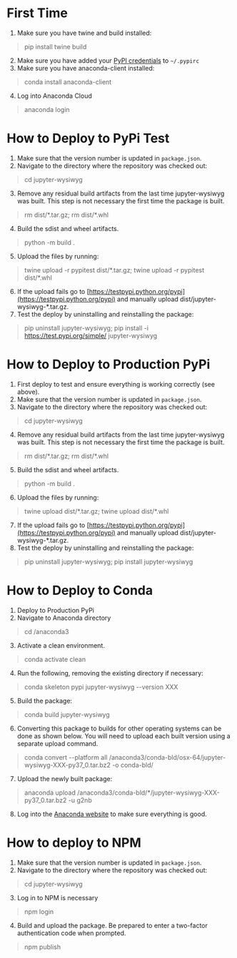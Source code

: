# First Time

1. Make sure you have twine and build installed:
> pip install twine build
2. Make sure you have added your [PyPI credentials](https://docs.python.org/3.3/distutils/packageindex.html#pypirc) to `~/.pypirc`
3. Make sure you have anaconda-client installed:
> conda install anaconda-client
4. Log into Anaconda Cloud
> anaconda login

# How to Deploy to PyPi Test

1. Make sure that the version number is updated in `package.json`.
2. Navigate to the directory where the repository was checked out:
> cd jupyter-wysiwyg
3. Remove any residual build artifacts from the last time jupyter-wysiwyg was built. This step is not necessary the first time the package is built.
> rm dist/\*.tar.gz; rm dist/\*.whl
4. Build the sdist and wheel artifacts.
> python -m build .
5. Upload the files by running:
> twine upload -r pypitest dist/\*.tar.gz; twine upload -r pypitest dist/\*.whl
6. If the upload fails go to [https://testpypi.python.org/pypi](https://testpypi.python.org/pypi) and manually upload dist/jupyter-wysiwyg-*.tar.gz.
7. Test the deploy by uninstalling and reinstalling the package: 
> pip uninstall jupyter-wysiwyg;
> pip install -i https://test.pypi.org/simple/ jupyter-wysiwyg

# How to Deploy to Production PyPi

1. First deploy to test and ensure everything is working correctly (see above).
2. Make sure that the version number is updated in `package.json`.
3. Navigate to the directory where the repository was checked out:
> cd jupyter-wysiwyg
4. Remove any residual build artifacts from the last time jupyter-wysiwyg was built. This step is not necessary the first time the package is built.
> rm dist/\*.tar.gz; rm dist/\*.whl
5. Build the sdist and wheel artifacts.
> python -m build .
6. Upload the files by running:
> twine upload dist/\*.tar.gz; twine upload dist/\*.whl
7. If the upload fails go to [https://testpypi.python.org/pypi](https://testpypi.python.org/pypi) and manually upload dist/jupyter-wysiwyg-*.tar.gz.
8. Test the deploy by uninstalling and reinstalling the package: 
> pip uninstall jupyter-wysiwyg;
> pip install jupyter-wysiwyg

# How to Deploy to Conda

1. Deploy to Production PyPi
2. Navigate to Anaconda directory
> cd /anaconda3
3. Activate a clean environment.
> conda activate clean
4. Run the following, removing the existing directory if necessary:
> conda skeleton pypi jupyter-wysiwyg --version XXX
5. Build the package:
> conda build jupyter-wysiwyg
6. Converting this package to builds for other operating systems can be done as shown below. You will need to upload each
built version using a separate upload command.
> conda convert --platform all /anaconda3/conda-bld/osx-64/jupyter-wysiwyg-XXX-py37_0.tar.bz2 -o conda-bld/
7. Upload the newly built package:
> anaconda upload /anaconda3/conda-bld/*/jupyter-wysiwyg-XXX-py37_0.tar.bz2 -u g2nb
8. Log into the [Anaconda website](https://anaconda.org/) to make sure everything is good.

# How to deploy to NPM

1. Make sure that the version number is updated in `package.json`.
2. Navigate to the directory where the repository was checked out:
> cd jupyter-wysiwyg
3. Log in to NPM is necessary
> npm login
4. Build and upload the package. Be prepared to enter a two-factor authentication code when prompted.
> npm publish